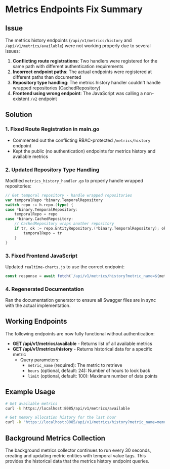 # Metrics Endpoints Fix Summary

## Issue
The metrics history endpoints (`/api/v1/metrics/history` and `/api/v1/metrics/available`) were not working properly due to several issues:

1. **Conflicting route registrations**: Two handlers were registered for the same path with different authentication requirements
2. **Incorrect endpoint paths**: The actual endpoints were registered at different paths than documented
3. **Repository type handling**: The metrics history handler couldn't handle wrapped repositories (CachedRepository)
4. **Frontend using wrong endpoint**: The JavaScript was calling a non-existent `/v2` endpoint

## Solution

### 1. Fixed Route Registration in main.go
- Commented out the conflicting RBAC-protected `/metrics/history` endpoint
- Kept the public (no authentication) endpoints for metrics history and available metrics

### 2. Updated Repository Type Handling
Modified `metrics_history_handler.go` to properly handle wrapped repositories:
```go
// Get temporal repository - handle wrapped repositories
var temporalRepo *binary.TemporalRepository
switch repo := h.repo.(type) {
case *binary.TemporalRepository:
    temporalRepo = repo
case *binary.CachedRepository:
    // CachedRepository wraps another repository
    if tr, ok := repo.EntityRepository.(*binary.TemporalRepository); ok {
        temporalRepo = tr
    }
}
```

### 3. Fixed Frontend JavaScript
Updated `realtime-charts.js` to use the correct endpoint:
```javascript
const response = await fetch(`/api/v1/metrics/history?metric_name=${metricName}&hours=${hours}`);
```

### 4. Regenerated Documentation
Ran the documentation generator to ensure all Swagger files are in sync with the actual implementation.

## Working Endpoints

The following endpoints are now fully functional without authentication:

- **GET /api/v1/metrics/available** - Returns list of all available metrics
- **GET /api/v1/metrics/history** - Returns historical data for a specific metric
  - Query parameters:
    - `metric_name` (required): The metric to retrieve
    - `hours` (optional, default: 24): Number of hours to look back
    - `limit` (optional, default: 100): Maximum number of data points

## Example Usage

```bash
# Get available metrics
curl -k https://localhost:8085/api/v1/metrics/available

# Get memory allocation history for the last hour
curl -k "https://localhost:8085/api/v1/metrics/history?metric_name=memory_alloc&hours=1&limit=10"
```

## Background Metrics Collection
The background metrics collector continues to run every 30 seconds, creating and updating metric entities with temporal value tags. This provides the historical data that the metrics history endpoint queries.